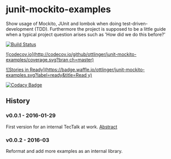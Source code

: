 # junit-mockito-examples
Show usage of Mockito, JUnit and lombok when doing test-driven-development (TDD).
Furthermore the project is supposed to be a little guide when a typical project question arises such as 'How did we do this before?'

[![Build Status](https://travis-ci.org/ottlinger/junit-mockito-examples.svg?branch=master)](https://travis-ci.org/ottlinger/junit-mockito-examples)

[![codecov.io](http://codecov.io/github/ottlinger/junit-mockito-examples/coverage.svg?bran
ch=master)](http://codecov.io/github/ottlinger/junit-mockito-examples?branch=master)

[![Stories in
Ready](https://badge.waffle.io/ottlinger/junit-mockito-examples.svg?label=ready&title=Read
y)](http://waffle.io/ottlinger/junit-mockito-examples)

[![Codacy Badge](https://api.codacy.com/project/badge/grade/ab19f8aeeb264e0bbad1740e07a765aa)](https://www.codacy.com/app/github_25/junit-mockito-examples)

## History
### v0.0.1 - 2016-01-29
First version for an internal TecTalk at work. [Abstract](abstract.md)
### v0.0.2 - 2016-03
Reformat and add more examples as an internal library.
